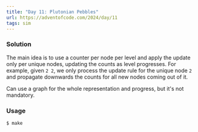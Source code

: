 ```yaml
---
title: "Day 11: Plutonian Pebbles"
url: https://adventofcode.com/2024/day/11
tags: sim
---
```


### Solution
The main idea is to use a counter per node per level and apply the update only per unique nodes, updating the counts as level progresses.
For example, given `2 2`, we only process the update rule for the unique node `2` and propagate downwards the counts for all new nodes coming out of it.

Can use a graph for the whole representation and progress, but it's not mandatory.

### Usage
```
$ make
```
